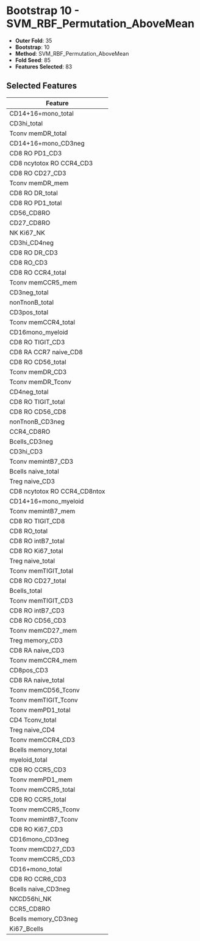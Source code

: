 # Bootstrap 10 - SVM_RBF_Permutation_AboveMean

- **Outer Fold**: 35
- **Bootstrap**: 10
- **Method**: SVM_RBF_Permutation_AboveMean
- **Fold Seed**: 85
- **Features Selected**: 83

## Selected Features

| Feature |
|---------|
| CD14+16+mono_total |
| CD3hi_total |
| Tconv memDR_total |
| CD14+16+mono_CD3neg |
| CD8 RO PD1_CD3 |
| CD8 ncytotox RO CCR4_CD3 |
| CD8 RO CD27_CD3 |
| Tconv memDR_mem |
| CD8 RO DR_total |
| CD8 RO PD1_total |
| CD56_CD8RO |
| CD27_CD8RO |
| NK Ki67_NK |
| CD3hi_CD4neg |
| CD8 RO DR_CD3 |
| CD8 RO_CD3 |
| CD8 RO CCR4_total |
| Tconv memCCR5_mem |
| CD3neg_total |
| nonTnonB_total |
| CD3pos_total |
| Tconv memCCR4_total |
| CD16mono_myeloid |
| CD8 RO TIGIT_CD3 |
| CD8 RA CCR7 naive_CD8 |
| CD8 RO CD56_total |
| Tconv memDR_CD3 |
| Tconv memDR_Tconv |
| CD4neg_total |
| CD8 RO TIGIT_total |
| CD8 RO CD56_CD8 |
| nonTnonB_CD3neg |
| CCR4_CD8RO |
| Bcells_CD3neg |
| CD3hi_CD3 |
| Tconv memintB7_CD3 |
| Bcells naive_total |
| Treg naive_CD3 |
| CD8 ncytotox RO CCR4_CD8ntox |
| CD14+16+mono_myeloid |
| Tconv memintB7_mem |
| CD8 RO TIGIT_CD8 |
| CD8 RO_total |
| CD8 RO intB7_total |
| CD8 RO Ki67_total |
| Treg naive_total |
| Tconv memTIGIT_total |
| CD8 RO CD27_total |
| Bcells_total |
| Tconv memTIGIT_CD3 |
| CD8 RO intB7_CD3 |
| CD8 RO CD56_CD3 |
| Tconv memCD27_mem |
| Treg memory_CD3 |
| CD8 RA naive_CD3 |
| Tconv memCCR4_mem |
| CD8pos_CD3 |
| CD8 RA naive_total |
| Tconv memCD56_Tconv |
| Tconv memTIGIT_Tconv |
| Tconv memPD1_total |
| CD4 Tconv_total |
| Treg naive_CD4 |
| Tconv memCCR4_CD3 |
| Bcells memory_total |
| myeloid_total |
| CD8 RO CCR5_CD3 |
| Tconv memPD1_mem |
| Tconv memCCR5_total |
| CD8 RO CCR5_total |
| Tconv memCCR5_Tconv |
| Tconv memintB7_Tconv |
| CD8  RO Ki67_CD3 |
| CD16mono_CD3neg |
| Tconv memCD27_CD3 |
| Tconv memCCR5_CD3 |
| CD16+mono_total |
| CD8 RO CCR6_CD3 |
| Bcells naive_CD3neg |
| NKCD56hi_NK |
| CCR5_CD8RO |
| Bcells memory_CD3neg |
| Ki67_Bcells |
